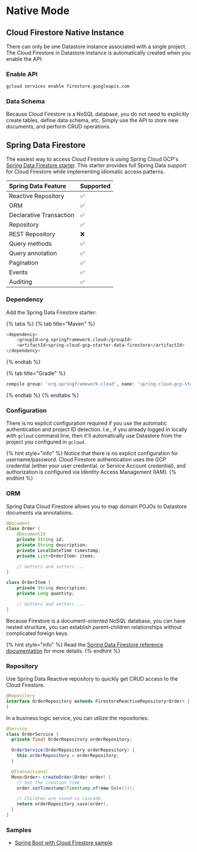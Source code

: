 # Native Mode

## Cloud Firestore Native Instance

There can only be one Datastore instance associated with a single project. The Cloud Firestore in Datastore instance is automatically created when you enable the API:

### Enable API

```bash
gcloud services enable firestore.googleapis.com
```

### Data Schema

Because Cloud Firestore is a NoSQL database, you do not need to explicitly create tables, define data schema, etc. Simply use the API to store new documents, and perform CRUD operations.

## Spring Data Firestore

The easiest way to access Cloud Firestore is using Spring Cloud GCP's [Spring Data Firestore starter](https://cloud.spring.io/spring-cloud-static/spring-cloud-gcp/current/reference/html/#spring-data-reactive-repositories-for-cloud-firestore). This starter provides full Spring Data support for Cloud Firestore while implementing idiomatic access patterns.

| Spring Data Feature | Supported |
| :--- | :--- |
| Reactive Repository | ✅ |
| ORM | ✅ |
| Declarative Transaction | ✅ |
| Repository | ✅ |
| REST Repository | ❌ |
| Query methods | ✅ |
| Query annotation | ✅ |
| Pagination | ✅ |
| Events | ✅ |
| Auditing | ✅ |

### Dependency

Add the Spring Data Firestore starter:

{% tabs %}
{% tab title="Maven" %}
```bash
<dependency>
    <groupId>org.springframework.cloud</groupId>
    <artifactId>spring-cloud-gcp-starter-data-firestore</artifactId>
</dependency>
```
{% endtab %}

{% tab title="Gradle" %}
```bash
compile group: 'org.springframework.cloud', name: 'spring-cloud-gcp-starter-data-firestore'
```
{% endtab %}
{% endtabs %}

### Configuration

There is no explicit configuration required if you use the automatic authentication and project ID detection. I.e., if you already logged in locally with `gcloud` command line, then it'll automatically use Datastore from the project you configured in `gcloud`.

{% hint style="info" %}
Notice that there is no explicit configuration for username/password. Cloud Firestore authentication uses the GCP credential \(either your user credential, or Service Account credential\), and authorization is configured via Identity Access Management \(IAM\).
{% endhint %}

### ORM

Spring Data Cloud Firestore allows you to map domain POJOs to Datastore documents via annotations.

```java
@Document
class Order {
    @DocumentId
    private String id;
    private String description;
    private LocalDateTime timestamp;
    private List<OrderItem> items;

    // Getters and setters ...
}

class OrderItem {
    private String description;
    private Long quantity;

    // Getters and setters ...
}
```

Because Firestore is a document-oriented NoSQL database, you can have nested structure, you can establish parent-children relationships without complicated foreign keys.

{% hint style="info" %}
Read the [Spring Data Firestore reference documentation](https://cloud.spring.io/spring-cloud-static/spring-cloud-gcp/current/reference/html/#object-mapping-3) for more details.
{% endhint %}

### Repository

Use Spring Data Reactive repository to quickly get CRUD access to the Cloud Firestore.

```java
@Repository
interface OrderRepository extends FirestoreReactiveRepository<Order> {
}
```

In a business logic service, you can utilize the repositories:

```java
@Service
class OrderService {
  private final OrderRepository orderRepository;

  OrderService(OrderRepository orderRepository) {
    this.orderRepository = orderRepository;
  }

  @Transactional
  Mono<Order> createOrder(Order order) {
    // Set the creation time
    order.setTimestamp(Timestamp.of(new Date()));

    // Children are saved in cascade.
    return orderRepository.save(order);
  }
}
```

### Samples

* [Spring Boot with Cloud Firestore sample](https://github.com/spring-cloud/spring-cloud-gcp/tree/master/spring-cloud-gcp-data-firestore)

